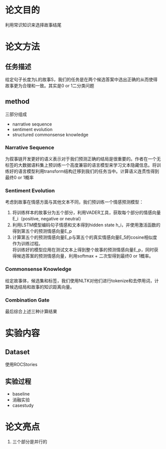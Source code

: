 # 论文目的
利用常识知识来选择故事结尾
# 论文方法
## 任务描述
给定句子长度为L的故事S，我们的任务是在两个候选答案中选出正确的从而使得故事更为合理和一致。其实是0 or 1二分类问题
## method
三部分组成  
- narrative sequence
- sentiment evolution
- structured commonsense knowledge
### Narrative Sequence
 为叙事链开发更好的语义表示对于我们预测正确的结局是很重要的。作者在一个无标签的大数据语料集上预训练一个高度兼容的语言模型来学习文本隐藏信息。将训练好的语言模型利用transform结构迁移到我们的任务当中。计算语义连贯性得到最终0 or 1概率
### Sentiment Evolution
考虑到故事在情感方面与其他文本不同，我们预训练一个情感预测模型：
1. 将训练样本的故事分为五个部分，利用VADER工具，获取每个部分的情感向量E_i（positive, negative or neutral）  
2. 利用LSTM模型编码句子情感和文本得到hidden state h_i，并使用激活函数的得到第五个的预测情感向量E_p  
3. 计算第五个的预测情感向量E_p与第五个的真实情感向量E_5的cosine相似度作为训练过程。  
将训练好的模型应用在测试文本上得到整个故事的预测情感向量E_p，同时获得候选答案的预测情感向量，利用softmax + 二次型得到最终0 or 1概率。
### Commonsense Knowledge
给定故事体，候选集和标签，我们使用NLTK对他们进行tokenize和去停用词，计算候选结局和故事的知识距离向量。
### Combination Gate
最后综合上述三种计算结果

# 实验内容
## Dataset
使用ROCStories
## 实验过程
- baseline
- 消融实验
- casestudy

# 论文亮点
1. 三个部分是并行的
